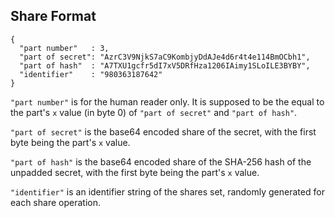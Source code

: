 ## Share Format

    {
      "part number"   : 3,
      "part of secret": "AzrC3V9NjkS7aC9KombjyDdAJe4d6r4t4e114BmOCbh1",
      "part of hash"  : "A7TXU1gcfr5dI7xV5DRfHza1206IAimy1SLoILE3BYBY",
      "identifier"    : "980363187642"
    }

`"part number"` is for the human reader only. It is supposed to be the equal to the part's `x` value (in byte 0) of `"part of secret"` and `"part of hash"`.

`"part of secret"` is the base64 encoded share of the secret, with the first byte being the part's `x` value.

`"part of hash"` is the base64 encoded share of the SHA-256 hash of the unpadded secret, with the first byte being the part's `x` value.

`"identifier"` is an identifier string of the shares set, randomly generated for each share operation.

